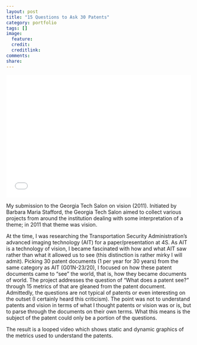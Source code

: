 ```yaml
---
layout: post
title: "15 Questions to Ask 30 Patents"
category: portfolio
tags: []
image:
  feature: 
  credit: 
  creditlink: 
comments: 
share: 
---
```


<iframe src="//player.vimeo.com/video/24473094" width="500" height="331" frameborder="0"> </iframe>

My submission to the Georgia Tech Salon on vision (2011). Initiated by Barbara Maria Stafford, the Georgia Tech Salon aimed to collect various projects from around the institution dealing with some interpretation of a theme; in 2011 that theme was vision.

At the time, I was researching the Transportation Security Administration’s advanced imaging technology (AIT) for a paper/presentation at 4S. As AIT is a technology of vision, I became fascinated with how and what AIT saw rather than what it allowed us to see (this distinction is rather mirky I will admit). Picking 30 patent documents (1 per year for 30 years) from the same category as AIT (G01N-23/20), I focused on how these patent documents came to “see” the world, that is, how they became documents of world. The project addresses the question of “What does a patent see?” through 15 metrics of that are gleaned from the patent document. Admittedly, the questions are not typical of patents or even interesting on the outset (I certainly heard this criticism). The point was not to understand patents and vision in terms of what I thought patents or vision was or is, but to parse through the documents on their own terms. What this means is the subject of the patent could only be a portion of the questions.

The result is a looped video which shows static and dynamic graphics of the metrics used to understand the patents.